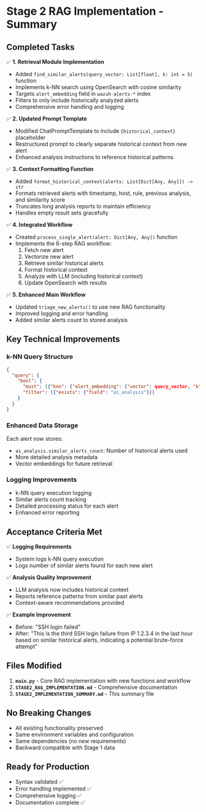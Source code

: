 # Stage 2 RAG Implementation - Summary

## Completed Tasks

✅ **1. Retrieval Module Implementation**
- Added `find_similar_alerts(query_vector: List[float], k: int = 5)` function
- Implements k-NN search using OpenSearch with cosine similarity
- Targets `alert_embedding` field in `wazuh-alerts-*` index
- Filters to only include historically analyzed alerts
- Comprehensive error handling and logging

✅ **2. Updated Prompt Template**
- Modified ChatPromptTemplate to include `{historical_context}` placeholder
- Restructured prompt to clearly separate historical context from new alert
- Enhanced analysis instructions to reference historical patterns

✅ **3. Context Formatting Function**
- Added `format_historical_context(alerts: List[Dict[Any, Any]]) -> str`
- Formats retrieved alerts with timestamp, host, rule, previous analysis, and similarity score
- Truncates long analysis reports to maintain efficiency
- Handles empty result sets gracefully

✅ **4. Integrated Workflow**
- Created `process_single_alert(alert: Dict[Any, Any])` function
- Implements the 6-step RAG workflow:
  1. Fetch new alert
  2. Vectorize new alert  
  3. Retrieve similar historical alerts
  4. Format historical context
  5. Analyze with LLM (including historical context)
  6. Update OpenSearch with results

✅ **5. Enhanced Main Workflow**
- Updated `triage_new_alerts()` to use new RAG functionality
- Improved logging and error handling
- Added similar alerts count to stored analysis

## Key Technical Improvements

### k-NN Query Structure
```json
{
  "query": {
    "bool": {
      "must": [{"knn": {"alert_embedding": {"vector": query_vector, "k": k}}}],
      "filter": [{"exists": {"field": "ai_analysis"}}]
    }
  }
}
```

### Enhanced Data Storage
Each alert now stores:
- `ai_analysis.similar_alerts_count`: Number of historical alerts used
- More detailed analysis metadata
- Vector embeddings for future retrieval

### Logging Improvements
- k-NN query execution logging
- Similar alerts count tracking
- Detailed processing status for each alert
- Enhanced error reporting

## Acceptance Criteria Met

✅ **Logging Requirements**
- System logs k-NN query execution
- Logs number of similar alerts found for each new alert

✅ **Analysis Quality Improvement**
- LLM analysis now includes historical context
- Reports reference patterns from similar past alerts
- Context-aware recommendations provided

✅ **Example Improvement**
- Before: "SSH login failed"
- After: "This is the third SSH login failure from IP 1.2.3.4 in the last hour based on similar historical alerts, indicating a potential brute-force attempt"

## Files Modified

1. **`main.py`** - Core RAG implementation with new functions and workflow
2. **`STAGE2_RAG_IMPLEMENTATION.md`** - Comprehensive documentation
3. **`STAGE2_IMPLEMENTATION_SUMMARY.md`** - This summary file

## No Breaking Changes

- All existing functionality preserved
- Same environment variables and configuration
- Same dependencies (no new requirements)
- Backward compatible with Stage 1 data

## Ready for Production

- Syntax validated ✅
- Error handling implemented ✅
- Comprehensive logging ✅
- Documentation complete ✅